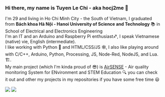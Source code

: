 ### Hi there, my name is Tuyen Le Chi - aka hocj2me 👋 
I'm 29 and living in Ho Chi Minh City - the South of Vietnam, I graduated from <b> Bách khoa Hà Nội - Hanoi University of Science and Technology </b>  :books:  in School of Electrical and Electronics Engineering <br/>
I'm an IT and an Arduino and Raspberry Pi enthusiast♐, I speak Vietnamese (native) vie, English (intermediate).<br>
I like working with Python :snake: and HTML/CSS/JS :spider_web:, I also like playing around with C/C++, Arduino, Python, Processing, JS, Node-Red, NodeJS, and Lua.🏗️.<br>
My main project (which I'm kinda proud of 😎) is [AirSENSE](https://github.com/Air-SENSE) - Air quality monitoring System for ENvironment and STEM Education
🔍 you can check it out and other my projects in my repositories if you have some free time :smiley:

<img align="center" src="https://github-readme-stats.vercel.app/api/top-langs/?username=hocj2me" /> <img align="center" src="https://github-readme-stats.vercel.app/api?username=hocj2me&show_icons=true" />
